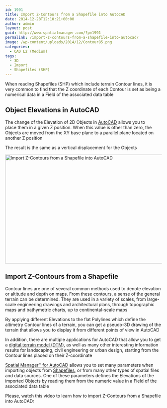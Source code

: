 ```yaml
---
id: 1991
title: Import Z-Contours from a Shapefile into AutoCAD
date: 2014-12-28T12:10:21+00:00
author: admin
layout: post
guid: http://www.spatialmanager.com/?p=1991
permalink: /import-z-contours-from-a-shapefile-into-autocad/
image: /wp-content/uploads/2014/12/Contour85.png
categories:
  - CAD L2 (Medium)
tags:
  - 3D
  - Import
  - Shapefiles (SHP)
---
```

When reading Shapefiles (SHP) which include terrain Contour lines, it is very common to find that the Z coordinate of each Contour is set as being a numerical data in a Field of the associated data table<!--more-->

## Object Elevations in AutoCAD

The change of the Elevation of 2D Objects in <a title="AutoCAD Product page" href="http://www.autodesk.com/products/autocad/overview" target="_blank" rel="nofollow">AutoCAD</a> allows you to place them in a given Z position. When this value is other than zero, the Objects are moved from the XY base plane to a parallel plane located on another Z position

The result is the same as a vertical displacement for the Objects

<a href="http://www.spatialmanager.com/wp-content/uploads/2014/12/Layers.png" target="_blank" rel="nofollow"><img src="http://www.spatialmanager.com/wp-content/uploads/2014/12/Layers-1024x576.png" alt="Import Z-Contours from a Shapefile into AutoCAD" width="625" height="351" srcset="http://www.spatialmanager.com/wp-content/uploads/2014/12/Layers-1024x576.png 1024w, http://www.spatialmanager.com/wp-content/uploads/2014/12/Layers-300x168.png 300w, http://www.spatialmanager.com/wp-content/uploads/2014/12/Layers-624x351.png 624w, http://www.spatialmanager.com/wp-content/uploads/2014/12/Layers.png 1280w" sizes="(max-width: 625px) 100vw, 625px" /></a>

## Import Z-Contours from a Shapefile

Contour lines are one of several common methods used to denote elevation or altitude and depth on maps. From these contours, a sense of the general terrain can be determined. They are used in a variety of scales, from large-scale engineering drawings and architectural plans, through topographic maps and bathymetric charts, up to continental-scale maps

By applying different Elevations to the flat Polylines which define the altimetry Contour lines of a terrain, you can get a pseudo-3D drawing of the terrain that allows you to display it from different points of view in AutoCAD

In addition, there are multiple applications for AutoCAD that allow you to get a <a title="DTM Wiki page" href="http://en.wikipedia.org/wiki/Digital_elevation_model" target="_blank" rel="nofollow">digital terrain model (DTM)</a>, as well as many other interesting information results for landscaping, civil engineering or urban design, starting from the Contour lines placed on their Z-coordinate

<a title="Spatial Manager™ for AutoCAD Product page" href="http://www.spatialmanager.com/spm-forautocad/" target="_blank" rel="nofollow">Spatial Manager™ for AutoCAD</a> allows you to set many parameters when importing objects from <a title="Shapefile Wiki page" href="http://en.wikipedia.org/wiki/Shapefile" target="_blank" rel="nofollow">Shapefiles</a>, or from many other types of spatial files and data sources. One of these parameters defines the Elevations of the imported Objects by reading them from the numeric value in a Field of the associated data table

Please, watch this video to learn how to import Z-Contours from a Shapefile into AutoCAD: